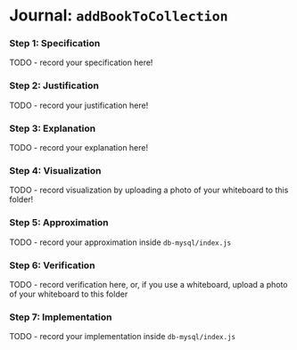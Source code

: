 # Journal: `addBookToCollection`

### Step 1: Specification
TODO - record your specification here!

### Step 2: Justification
TODO - record your justification here!

### Step 3: Explanation
TODO - record your explanation here!

### Step 4: Visualization
TODO - record visualization by uploading a photo of your whiteboard to this folder!

### Step 5: Approximation
TODO - record your approximation inside `db-mysql/index.js`

### Step 6: Verification
TODO - record verification here, or, if you use a whiteboard, upload a photo of your whiteboard to this folder

### Step 7: Implementation
TODO - record your implementation inside `db-mysql/index.js`
